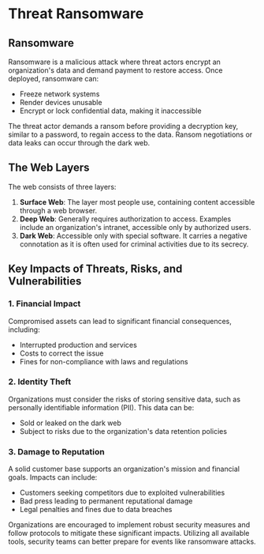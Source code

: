 # Threat Ransomware

## Ransomware
Ransomware is a malicious attack where threat actors encrypt an organization's data and demand payment to restore access. Once deployed, ransomware can:
- Freeze network systems
- Render devices unusable
- Encrypt or lock confidential data, making it inaccessible

The threat actor demands a ransom before providing a decryption key, similar to a password, to regain access to the data. Ransom negotiations or data leaks can occur through the dark web.

## The Web Layers
The web consists of three layers:
1. **Surface Web**: The layer most people use, containing content accessible through a web browser.
2. **Deep Web**: Generally requires authorization to access. Examples include an organization's intranet, accessible only by authorized users.
3. **Dark Web**: Accessible only with special software. It carries a negative connotation as it is often used for criminal activities due to its secrecy.

## Key Impacts of Threats, Risks, and Vulnerabilities

### 1. Financial Impact
Compromised assets can lead to significant financial consequences, including:
- Interrupted production and services
- Costs to correct the issue
- Fines for non-compliance with laws and regulations

### 2. Identity Theft
Organizations must consider the risks of storing sensitive data, such as personally identifiable information (PII). This data can be:
- Sold or leaked on the dark web
- Subject to risks due to the organization's data retention policies

### 3. Damage to Reputation
A solid customer base supports an organization's mission and financial goals. Impacts can include:
- Customers seeking competitors due to exploited vulnerabilities
- Bad press leading to permanent reputational damage
- Legal penalties and fines due to data breaches

Organizations are encouraged to implement robust security measures and follow protocols to mitigate these significant impacts. Utilizing all available tools, security teams can better prepare for events like ransomware attacks.
